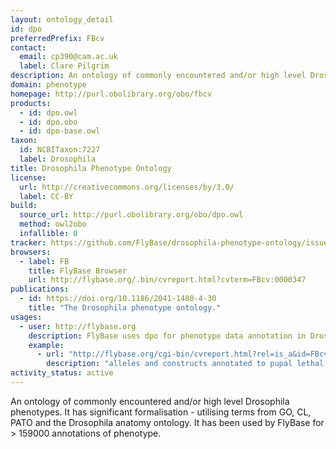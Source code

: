```yaml
---
layout: ontology_detail
id: dpo
preferredPrefix: FBcv
contact:
  email: cp390@cam.ac.uk
  label: Clare Pilgrim
description: An ontology of commonly encountered and/or high level Drosophila phenotypes.
domain: phenotype
homepage: http://purl.obolibrary.org/obo/fbcv
products:
  - id: dpo.owl
  - id: dpo.obo
  - id: dpo-base.owl
taxon:
  id: NCBITaxon:7227
  label: Drosophila
title: Drosophila Phenotype Ontology
license:
  url: http://creativecommons.org/licenses/by/3.0/
  label: CC-BY
build:
  source_url: http://purl.obolibrary.org/obo/dpo.owl
  method: owl2obo
  infallible: 0
tracker: https://github.com/FlyBase/drosophila-phenotype-ontology/issues
browsers:
  - label: FB
    title: FlyBase Browser
    url: http://flybase.org/.bin/cvreport.html?cvterm=FBcv:0000347
publications:
  - id: https://doi.org/10.1186/2041-1480-4-30
    title: "The Drosophila phenotype ontology."
usages:
  - user: http://flybase.org
    description: FlyBase uses dpo for phenotype data annotation in Drosophila
    example:
      - url: "http://flybase.org/cgi-bin/cvreport.html?rel=is_a&id=FBcv:0002030"
        description: "alleles and constructs annotated to pupal lethal in FlyBase"
activity_status: active
---
```


An ontology of commonly encountered and/or high level Drosophila phenotypes.  It has significant formalisation - utilising terms from GO, CL, PATO and the Drosophila anatomy ontology.  It has been used by FlyBase for > 159000 annotations of phenotype.
